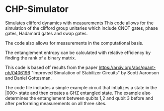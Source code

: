 # CHP-Simulator
Simulates clifford dynamics with measurements
This code allows for the simulation of the clifford group unitaries which include CNOT gates, phase gates, Hadamard gates and swap gates.  

The code also allows for measurements in the computational basis. 

The entanglement entropy can be calculated with relative efficiency by finding the rank of a binary matrix.

This code is based off results from the paper https://arxiv.org/abs/quant-ph/0406196 "Improved Simulation of Stabilizer Circuits" by Scott Aaronson and Daniel Gottesman.

The code file includes a simple example circuit that intializes a state in the |000> state and then creates a GHZ entangled state. The example also determines the entanglement between qubits 1,2 and qubit 3 before and after performing measurements on all three sites.
